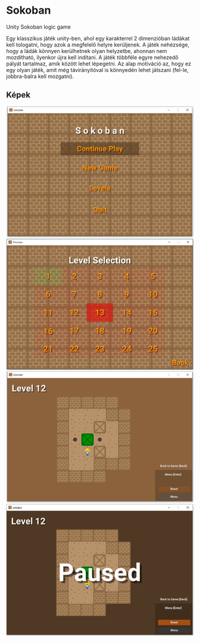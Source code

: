 # Sokoban
 Unity Sokoban logic game
 
Egy klasszikus játék unity-ben, ahol egy karakterrel 2 dimenzióban ládákat kell tologatni, hogy azok a megfelelő helyre kerüljenek. A játék nehézsége, hogy a ládák könnyen kerülhetnek olyan helyzetbe, ahonnan nem mozdítható, ilyenkor újra kell indítani. A játék többféle egyre nehezedő pályát tartalmaz, amik között lehet lépegetni. Az alap motiváció az, hogy ez egy olyan játék, amit még távirányítóval is könnyedén lehet játszani (fel-le, jobbra-balra kell mozgatni).

## Képek

![Menu](https://github.com/markovics-gergely/Sokoban/blob/main/pics/menu.PNG)
![Levels](https://github.com/markovics-gergely/Sokoban/blob/main/pics/levels.PNG)
![Game](https://github.com/markovics-gergely/Sokoban/blob/main/pics/game.PNG)
![Paused](https://github.com/markovics-gergely/Sokoban/blob/main/pics/paused.PNG)
